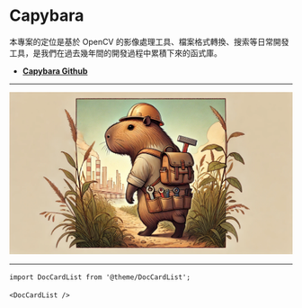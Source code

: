 # Capybara

本專案的定位是基於 OpenCV 的影像處理工具、檔案格式轉換、搜索等日常開發工具，是我們在過去幾年間的開發過程中累積下來的函式庫。

- [**Capybara Github**](https://github.com/DocsaidLab/Capybara)

---

![title](./resources/title.webp)

---

```mdx-code-block
import DocCardList from '@theme/DocCardList';

<DocCardList />
```
